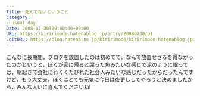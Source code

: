 ```yaml
---
Title: 死んでないということ
Category:
- usual day
Date: 2008-07-30T00:00:00+09:00
URL: https://kiririmode.hatenablog.jp/entry/20080730/p1
EditURL: https://blog.hatena.ne.jp/kiririmode/kiririmode.hatenablog.jp/atom/entry/8454420450078214533
---
```



こんなに長期間，ブログを放置したのは初めてで，なんで放置せざるを得なかったのかというと，ぼくが家に帰ると腐った魚みたいな感じで泥のように眠っては，朝起きて会社に行くくたびれた社会人みたいな感じだったからだったんですけど，もう大丈夫，ぼくはとても元気に今日は夜更ししてやろうと決めましたから，みんな大いに喜んでくださいね!
